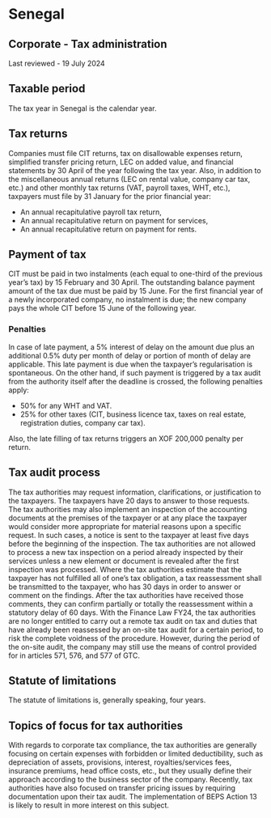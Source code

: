 # Senegal
## Corporate - Tax administration
Last reviewed - 19 July 2024
## Taxable period
The tax year in Senegal is the calendar year.
## Tax returns
Companies must file CIT returns, tax on disallowable expenses return, simplified transfer pricing return, LEC on added value, and financial statements by 30 April of the year following the tax year.
Also, in addition to the miscellaneous annual returns (LEC on rental value, company car tax, etc.) and other monthly tax returns (VAT, payroll taxes, WHT, etc.), taxpayers must file by 31 January for the prior financial year:
  * An annual recapitulative payroll tax return,
  * An annual recapitulative return on payment for services,
  * An annual recapitulative return on payment for rents.


## Payment of tax
CIT must be paid in two instalments (each equal to one-third of the previous year’s tax) by 15 February and 30 April. The outstanding balance payment amount of the tax due must be paid by 15 June.
For the first financial year of a newly incorporated company, no instalment is due; the new company pays the whole CIT before 15 June of the following year.
### Penalties
In case of late payment, a 5% interest of delay on the amount due plus an additional 0.5% duty per month of delay or portion of month of delay are applicable. This late payment is due when the taxpayer’s regularisation is spontaneous.
On the other hand, if such payment is triggered by a tax audit from the authority itself after the deadline is crossed, the following penalties apply:
  * 50% for any WHT and VAT.
  * 25% for other taxes (CIT, business licence tax, taxes on real estate, registration duties, company car tax).


Also, the late filling of tax returns triggers an XOF 200,000 penalty per return.
## Tax audit process
The tax authorities may request information, clarifications, or justification to the taxpayers. The taxpayers have 20 days to answer to those requests.
The tax authorities may also implement an inspection of the accounting documents at the premises of the taxpayer or at any place the taxpayer would consider more appropriate for material reasons upon a specific request. In such cases, a notice is sent to the taxpayer at least five days before the beginning of the inspection.
The tax authorities are not allowed to process a new tax inspection on a period already inspected by their services unless a new element or document is revealed after the first inspection was processed.
Where the tax authorities estimate that the taxpayer has not fulfilled all of one’s tax obligation, a tax reassessment shall be transmitted to the taxpayer, who has 30 days in order to answer or comment on the findings.
After the tax authorities have received those comments, they can confirm partially or totally the reassessment within a statutory delay of 60 days.
With the Finance Law FY24, the tax authorities are no longer entitled to carry out a remote tax audit on tax and duties that have already been reassessed by an on-site tax audit for a certain period, to risk the complete voidness of the procedure. However, during the period of the on-site audit, the company may still use the means of control provided for in articles 571, 576, and 577 of GTC.
## Statute of limitations
The statute of limitations is, generally speaking, four years.
## Topics of focus for tax authorities
With regards to corporate tax compliance, the tax authorities are generally focusing on certain expenses with forbidden or limited deductibility, such as depreciation of assets, provisions, interest, royalties/services fees, insurance premiums, head office costs, etc., but they usually define their approach according to the business sector of the company.
Recently, tax authorities have also focused on transfer pricing issues by requiring documentation upon their tax audit. The implementation of BEPS Action 13 is likely to result in more interest on this subject.
